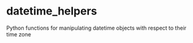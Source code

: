 datetime_helpers
================

Python functions for manipulating datetime objects with respect to their time zone
